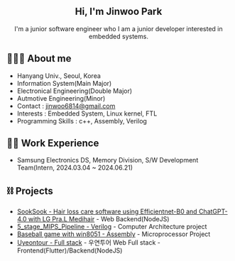 <div align="center">

  
<h2> Hi, I'm Jinwoo Park </h2> 
  
  I'm a junior software engineer who I am a junior developer interested in embedded systems. <br>
  

 
</div>
  
</div>

## 👩🏻‍💻 About me
- Hanyang Univ., Seoul, Korea 
- Information System(Main Major) 
- Electronical Engineering(Double Major)
- Autmotive Engineering(Minor)
- Contact : jinwoo6814@gmail.com
- Interests : Embedded System, Linux kernel, FTL
- Programming Skills : c++, Assembly, Verilog

## 🏃‍♀️ Work Experience
- Samsung Electronics DS, Memory Division, S/W Development Team(Intern, 2024.03.04 ~ 2024.06.21)

## ⛓ Projects
- [SookSook - Hair loss care software using Efficientnet-B0 and ChatGPT-4.0 with LG Pra.L Medihair](https://github.com/SEproject-Medihair) - Web Backend(NodeJS)
- [5_stage_MIPS_Pipeline - Verilog](https://github.com/manmac99/5_stage_MIPS_Pipeline) - Computer Architecture project
- [Baseball game with win8051 - Assembly](https://github.com/manmac99/Microprocessor_Final_Project) - Microprocessor Project
- [Uyeontour - Full stack](https://uyeontour.ngrok.io/) - 우연투어 Web Full stack - Frontend(Flutter)/Backend(NodeJS)

</div>
